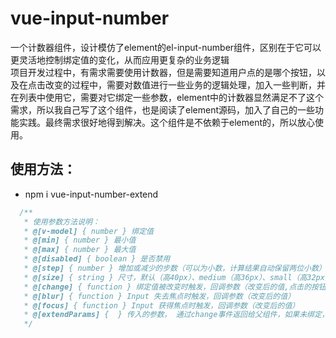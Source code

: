 # vue-input-number
一个计数器组件，设计模仿了element的el-input-number组件，区别在于它可以更灵活地控制绑定值的变化，从而应用更复杂的业务逻辑<br/>
项目开发过程中，有需求需要使用计数器，但是需要知道用户点的是哪个按钮，以及在点击改变的过程中，需要对数值进行一些业务的逻辑处理，加入一些判断，并在列表中使用它，需要对它绑定一些参数，element中的计数器显然满足不了这个需求，所以我自己写了这个组件，也是阅读了element源码，加入了自己的一些功能实践。最终需求很好地得到解决。这个组件是不依赖于element的，所以放心使用。<br/>
## 使用方法：
* npm i vue-input-number-extend
```javascript
  /**
   * 使用参数方法说明：
   * @[v-model] { number } 绑定值
   * @[min] { number } 最小值
   * @[max] { number } 最大值
   * @[disabled] { boolean } 是否禁用
   * @[step] { number } 增加或减少的步数（可以为小数，计算结果自动保留两位小数）
   * @[size] { string } 尺寸，默认（高40px）、medium（高36px）、small（高32px）、mini（高28px）
   * @[change] { function } 绑定值被改变时触发，回调参数（改变后的值,点击的按钮类型，传入的参数），按钮类型：点击加按钮值为'increase';点击减按钮值为'decrease';如果没有点击按钮，则按钮类型值为null
   * @[blur] { function } Input 失去焦点时触发，回调参数（改变后的值）
   * @[focus] { function } Input 获得焦点时触发，回调参数（改变后的值）
   * @[extendParams] {  } 传入的参数， 通过change事件返回给父组件，如果未绑定，则是undefined
   */
```